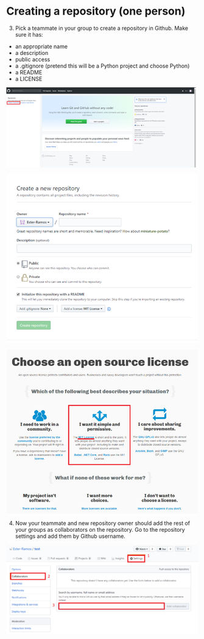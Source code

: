 # Creating a repository (one person)

3. Pick a teammate in your group to create a repository in Github. Make sure it has:

  - an appropriate name
  - a description
  - public access
  - a .gitignore (pretend this will be a Python project and choose Python)
  - a README
  - a LICENSE

<kbd>

![Create a repo](images/create_repo.png)

</kbd>

![Choose repo properties](images/repo_properties.png)

![Choose a license](images/license.png)

4. Now your teammate and new repository owner should add the rest of your groups as collaborators on the repository. Go to the repository settings and add them by Github username.

![Add collaborators](images/collaborators.png)

